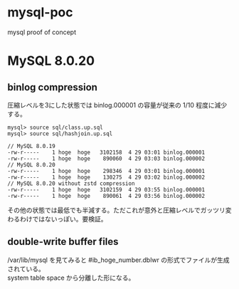 # mysql-poc
mysql proof of concept

# MySQL 8.0.20

## binlog compression

圧縮レベルを3にした状態では binlog.000001 の容量が従来の 1/10 程度に減少する。
```
mysql> source sql/class.up.sql
mysql> source sql/hashjoin.up.sql
```
```
// MySQL 8.0.19
-rw-r-----    1 hoge  hoge   3102158  4 29 03:01 binlog.000001
-rw-r-----    1 hoge  hoge    890060  4 29 03:03 binlog.000002
// MySQL 8.0.20
-rw-r-----    1 hoge  hoge    298346  4 29 03:01 binlog.000001
-rw-r-----    1 hoge  hoge    130275  4 29 03:02 binlog.000002
// MySQL 8.0.20 without zstd compression
-rw-r-----    1 hoge  hoge   3102159  4 29 03:55 binlog.000001
-rw-r-----    1 hoge  hoge    890061  4 29 03:56 binlog.000002
```
その他の状態では最低でも半減する。ただこれが意外と圧縮レベルでガッツリ変わるわけではないっぽい。要検証。

## double-write buffer files

/var/lib/mysql を見てみると #ib_hoge_number.dblwr の形式でファイルが生成されている。  
system table space から分離した形になる。  

